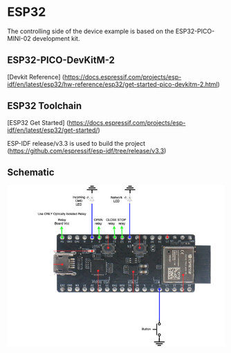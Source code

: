 # ESP32
The controlling side of the device example is based on the ESP32-PICO-MINI-02 development kit.

## ESP32-PICO-DevKitM-2

[Devkit Reference] (https://docs.espressif.com/projects/esp-idf/en/latest/esp32/hw-reference/esp32/get-started-pico-devkitm-2.html)

## ESP32 Toolchain

[ESP32 Get Started] (https://docs.espressif.com/projects/esp-idf/en/latest/esp32/get-started/)

ESP-IDF release/v3.3 is used to build the project (https://github.com/espressif/esp-idf/tree/release/v3.3)

## Schematic

![Design Schematic](https://github.com/tracmo/open-tls-iot-client/blob/main/images/figures/tt_schematic.png?raw=true)

